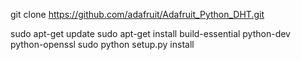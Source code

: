 git clone https://github.com/adafruit/Adafruit_Python_DHT.git

sudo apt-get update
sudo apt-get install build-essential python-dev python-openssl
sudo python setup.py install 